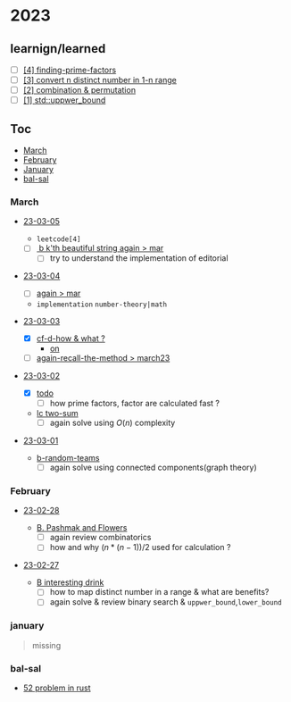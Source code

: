 # 2023

## learnign/learned

- [ ] [[4] finding-prime-factors](./notes/finding-prime-factors.md)
- [ ] [[3] convert n distinct number in 1-n range](./notes/distinct-nums-in-1-to-n.md)
- [ ] [[2] combination & permutation](./notes/combination-and-permutation.md)
- [ ] [[1] std::uppwer_bound](./notes/algorithms-uppwer_bound-lowerbound.md)

## Toc

- [March](#March)
- [February](#February)
- [January](#january)
- [bal-sal](#bal-sal)

### March

- [23-03-05](23-03-05)

  - `leetcode[4]`
  - [ ] [ b k'th beautiful string again > mar](https://codeforces.com/contest/1328/problem/B)
    - [ ] try to understand the implementation of editorial

- [23-03-04](23-03-04)

  - [ ] [again > mar](https://codeforces.com/problemset/problem/1360/D)
  - `implementation` `number-theory|math`

- [23-03-03](23-03-03)

  - [x] [cf-d-how & what ?](https://codeforces.com/problemset/problem/1360/D)
    - [on](23-03-04)
  - [ ] [again-recall-the-method > march23](https://codeforces.com/contest/1294/problem/C)

- [23-03-02](23-03-02)

  - [x] [todo](https://codeforces.com/contest/1294/problem/C)
    - [ ] how prime factors, factor are calculated fast ?
  - [lc two-sum](https://leetcode.com/problems/two-sum/)
    - [ ] again solve using $O(n)$ complexity

- [23-03-01](23-03-01)

  - [b-random-teams](https://codeforces.com/contest/478/problem/B)
    - [ ] again solve using connected components(graph theory)

### February

- [23-02-28](23-02-28)

  - [B. Pashmak and Flowers](https://codeforces.com/problemset/problem/459/B)
    - [ ] again review combinatorics
    - [ ] how and why $(n*(n-1))/2$ used for calculation ?

- [23-02-27](23-02-27)

  - [B interesting drink](https://codeforces.com/problemset/problem/706/B)
    - [ ] how to map distinct number in a range & what are benefits?
    - [ ] again solve & review binary search & `uppwer_bound`,`lower_bound`

### january

> missing

### bal-sal

- [52 problem in rust](./52-in-rust.md)
